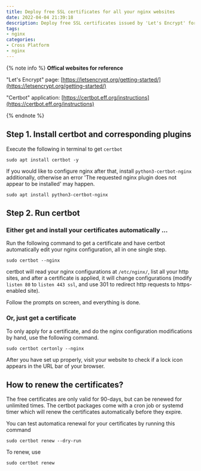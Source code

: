 ```yaml
---
title: Deploy free SSL certificates for all your nginx websites
date: 2022-04-04 21:39:18
description: Deploy free SSL certificates issued by 'Let's Encrypt' for all of your sites, automatically, and renew certificates with a simple command.
tags: 
- nginx 
categories: 
- Cross Platform
- nginx
---
```


{% note info %}
**Offical websites for reference**

"Let's Encrypt" page: [https://letsencrypt.org/getting-started/](https://letsencrypt.org/getting-started/)

"Certbot" application: [https://certbot.eff.org/instructions](https://certbot.eff.org/instructions)

{% endnote %}


## Step 1. Install certbot and corresponding plugins

Execute the following in terminal to get `certbot`

```shell
sudo apt install certbot -y
```

If you would like to configure nginx after that, install `python3-certbot-nginx` additionally, otherwise an error 'The requested nginx plugin does not appear to be installed' may happen.

```shell
sudo apt install python3-certbot-nginx
```

## Step 2. Run certbot

### Either get and install your certificates automatically ...

Run the following command to get a certificate and have certbot automatically edit your nginx configuration, all in one single step.

```
sudo certbot --nginx
```

certbot will read your nginx configurations at `/etc/nginx/`, list all your http sites, and after a certificate is applied, it will change configurations (modify `listen 80` to `listen 443 ssl`, and use 301 to redirect http requests to https-enabled site).

Follow the prompts on screen, and everything is done.

### Or, just get a certificate

To only apply for a certificate, and do the nginx configuration modifications by hand, use the following command.

```shell
sudo certbot certonly --nginx
```

After you have set up properly, visit your website to check if a lock icon appears in the URL bar of your browser.

## How to renew the certificates?

The free certificates are only valid for 90-days, but can be renewed for unlimited times. The certbot packages come with a cron job or systemd timer which will renew the certificates automatically before they expire.

You can test automatica renewal for your certificates by running this command

```shell
sudo certbot renew --dry-run
```

To renew, use 

```shell
sudo certbot renew
```
